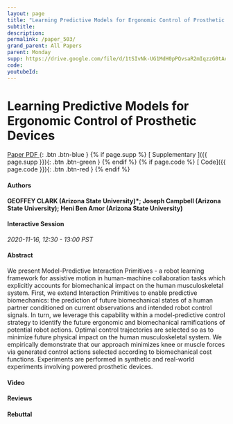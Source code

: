 ```yaml
---
layout: page
title: "Learning Predictive Models for Ergonomic Control of Prosthetic Devices"
subtitle: 
description:
permalink: /paper_503/
grand_parent: All Papers
parent: Monday
supp: https://drive.google.com/file/d/1tSIvNk-UG1MdH0pPQvsaR2mIqzzG0tAe/view
code: 
youtubeId: 
---
```


# Learning Predictive Models for Ergonomic Control of Prosthetic Devices

[<i class="fa fa-file-text-o" aria-hidden="true"></i> Paper PDF ](https://drive.google.com/file/d/17i5wYOoZrgbpFGlHaQmHhElKp_UfolwQ/view){: .btn .btn-blue } {% if page.supp %} [<i class="fa fa-file-text-o" aria-hidden="true"></i> Supplementary ]({{ page.supp }}){: .btn .btn-green } {% endif %} {% if page.code %} [<i class="fa fa-github" aria-hidden="true"></i> Code]({{ page.code }}){: .btn .btn-red }
{% endif %}

#### Authors
**GEOFFEY CLARK (Arizona State University)*; Joseph Campbell (Arizona State University); Heni Ben Amor (Arizona State University)**

#### Interactive Session
*2020-11-16, 12:30 - 13:00 PST*

#### Abstract
We present Model-Predictive Interaction Primitives - a robot learning framework for assistive motion in human-machine collaboration tasks which explicitly accounts for biomechanical impact on the human musculoskeletal system. First, we extend Interaction Primitives to enable predictive biomechanics: the prediction of future biomechanical states of a human partner conditioned on current observations and intended robot control signals. In turn, we leverage this capability within a model-predictive control strategy to identify the future ergonomic and biomechanical ramifications of potential robot actions. Optimal control trajectories are selected so as to minimize future physical impact on the human musculoskeletal system. We empirically demonstrate that our approach minimizes knee or muscle forces via generated control actions selected according to biomechanical cost functions. Experiments are performed in synthetic and real-world experiments involving powered prosthetic devices.

#### Video 

#### Reviews

#### Rebuttal
